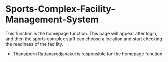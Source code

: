# Sports-Complex-Facility-Management-System

This function is the homepage function. This page will appear after login, and then the sports complex staff can choose a location and start checking the readiness of the facility.
- Thanatporn Rattanarodjanakul is responsible for the homepage function.






